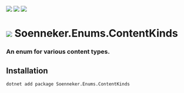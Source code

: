 ﻿[![](https://img.shields.io/nuget/v/soenneker.enums.contentkinds.svg?style=for-the-badge)](https://www.nuget.org/packages/soenneker.enums.contentkinds/)
[![](https://img.shields.io/github/actions/workflow/status/soenneker/soenneker.enums.contentkinds/publish-package.yml?style=for-the-badge)](https://github.com/soenneker/soenneker.enums.contentkinds/actions/workflows/publish-package.yml)
[![](https://img.shields.io/nuget/dt/soenneker.enums.contentkinds.svg?style=for-the-badge)](https://www.nuget.org/packages/soenneker.enums.contentkinds/)

# ![](https://user-images.githubusercontent.com/4441470/224455560-91ed3ee7-f510-4041-a8d2-3fc093025112.png) Soenneker.Enums.ContentKinds
### An enum for various content types.

## Installation

```
dotnet add package Soenneker.Enums.ContentKinds
```
